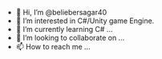 - 👋 Hi, I’m @beliebersagar40
- 👀 I’m interested in C#/Unity game Engine. 
- 🌱 I’m currently learning C# ...
- 💞️ I’m looking to collaborate on ...
- 📫 How to reach me ...

<!---
beliebersagar40/beliebersagar40 is a ✨ special ✨ repository because its `README.md` (this file) appears on your GitHub profile.
You can click the Preview link to take a look at your changes.
--->
